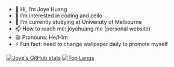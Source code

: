 - 👋 Hi, I’m Joye Huang
- 👀 I’m interested in coding and cello
- 🌱 I’m currently studying at University of Melbourne
- 📫 How to reach me: joyehuang.me (personal website)
- 😄 Pronouns: He/Him
- ⚡ Fun fact: need to change wallpaper daily to promote myself

[![Joye's GitHub stats](https://github-readme-stats.vercel.app/api?username=joyehuang&count_private=true&show_icons=true&theme=tokyonight)](https://github.com/joyehuang/github-readme-stats)
[![Top Langs](https://github-readme-stats.vercel.app/api/top-langs/?username=joyehuang)](https://github.com/joyehuang/github-readme-stats)
<!---
joyehuang/joyehuang is a ✨ special ✨ repository because its `README.md` (this file) appears on your GitHub profile.
You can click the Preview link to take a look at your changes.
--->
